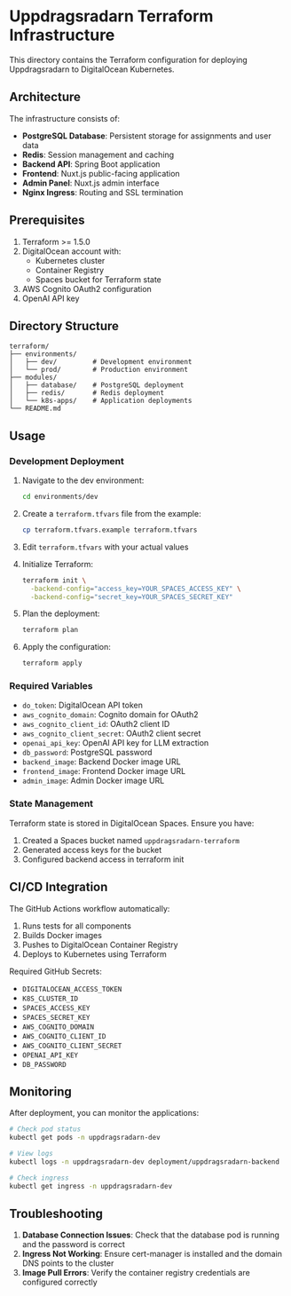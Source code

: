 # Uppdragsradarn Terraform Infrastructure

This directory contains the Terraform configuration for deploying Uppdragsradarn to DigitalOcean Kubernetes.

## Architecture

The infrastructure consists of:
- **PostgreSQL Database**: Persistent storage for assignments and user data
- **Redis**: Session management and caching
- **Backend API**: Spring Boot application
- **Frontend**: Nuxt.js public-facing application
- **Admin Panel**: Nuxt.js admin interface
- **Nginx Ingress**: Routing and SSL termination

## Prerequisites

1. Terraform >= 1.5.0
2. DigitalOcean account with:
   - Kubernetes cluster
   - Container Registry
   - Spaces bucket for Terraform state
3. AWS Cognito OAuth2 configuration
4. OpenAI API key

## Directory Structure

```
terraform/
├── environments/
│   ├── dev/         # Development environment
│   └── prod/        # Production environment
├── modules/
│   ├── database/    # PostgreSQL deployment
│   ├── redis/       # Redis deployment
│   └── k8s-apps/    # Application deployments
└── README.md
```

## Usage

### Development Deployment

1. Navigate to the dev environment:
   ```bash
   cd environments/dev
   ```

2. Create a `terraform.tfvars` file from the example:
   ```bash
   cp terraform.tfvars.example terraform.tfvars
   ```

3. Edit `terraform.tfvars` with your actual values

4. Initialize Terraform:
   ```bash
   terraform init \
     -backend-config="access_key=YOUR_SPACES_ACCESS_KEY" \
     -backend-config="secret_key=YOUR_SPACES_SECRET_KEY"
   ```

5. Plan the deployment:
   ```bash
   terraform plan
   ```

6. Apply the configuration:
   ```bash
   terraform apply
   ```

### Required Variables

- `do_token`: DigitalOcean API token
- `aws_cognito_domain`: Cognito domain for OAuth2
- `aws_cognito_client_id`: OAuth2 client ID
- `aws_cognito_client_secret`: OAuth2 client secret
- `openai_api_key`: OpenAI API key for LLM extraction
- `db_password`: PostgreSQL password
- `backend_image`: Backend Docker image URL
- `frontend_image`: Frontend Docker image URL
- `admin_image`: Admin Docker image URL

### State Management

Terraform state is stored in DigitalOcean Spaces. Ensure you have:
1. Created a Spaces bucket named `uppdragsradarn-terraform`
2. Generated access keys for the bucket
3. Configured backend access in terraform init

## CI/CD Integration

The GitHub Actions workflow automatically:
1. Runs tests for all components
2. Builds Docker images
3. Pushes to DigitalOcean Container Registry
4. Deploys to Kubernetes using Terraform

Required GitHub Secrets:
- `DIGITALOCEAN_ACCESS_TOKEN`
- `K8S_CLUSTER_ID`
- `SPACES_ACCESS_KEY`
- `SPACES_SECRET_KEY`
- `AWS_COGNITO_DOMAIN`
- `AWS_COGNITO_CLIENT_ID`
- `AWS_COGNITO_CLIENT_SECRET`
- `OPENAI_API_KEY`
- `DB_PASSWORD`

## Monitoring

After deployment, you can monitor the applications:

```bash
# Check pod status
kubectl get pods -n uppdragsradarn-dev

# View logs
kubectl logs -n uppdragsradarn-dev deployment/uppdragsradarn-backend

# Check ingress
kubectl get ingress -n uppdragsradarn-dev
```

## Troubleshooting

1. **Database Connection Issues**: Check that the database pod is running and the password is correct
2. **Ingress Not Working**: Ensure cert-manager is installed and the domain DNS points to the cluster
3. **Image Pull Errors**: Verify the container registry credentials are configured correctly